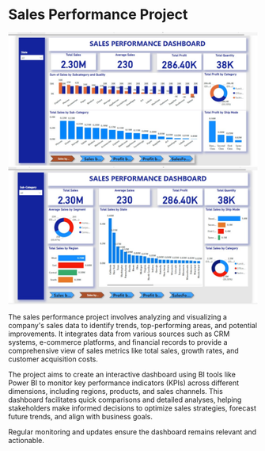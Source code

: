 # Sales Performance Project

![LSETF Logo](https://github.com/obeleg/sales-transaction/blob/main/WhatsApp%20Image%202024-06-24%20at%2012.54.51%20PM.jpeg)
![LSETF Logo](https://github.com/obeleg/sales-transaction/blob/main/WhatsApp%20Image%202024-06-24%20at%2012.55.47%20PM.jpeg)

The sales performance project involves analyzing and visualizing a company's sales data to identify trends, top-performing areas, and potential improvements. It integrates data from various sources such as CRM systems, e-commerce platforms, and financial records to provide a comprehensive view of sales metrics like total sales, growth rates, and customer acquisition costs.

The project aims to create an interactive dashboard using BI tools like Power BI to monitor key performance indicators (KPIs) across different dimensions, including regions, products, and sales channels. This dashboard facilitates quick comparisons and detailed analyses, helping stakeholders make informed decisions to optimize sales strategies, forecast future trends, and align with business goals.

Regular monitoring and updates ensure the dashboard remains relevant and actionable.
